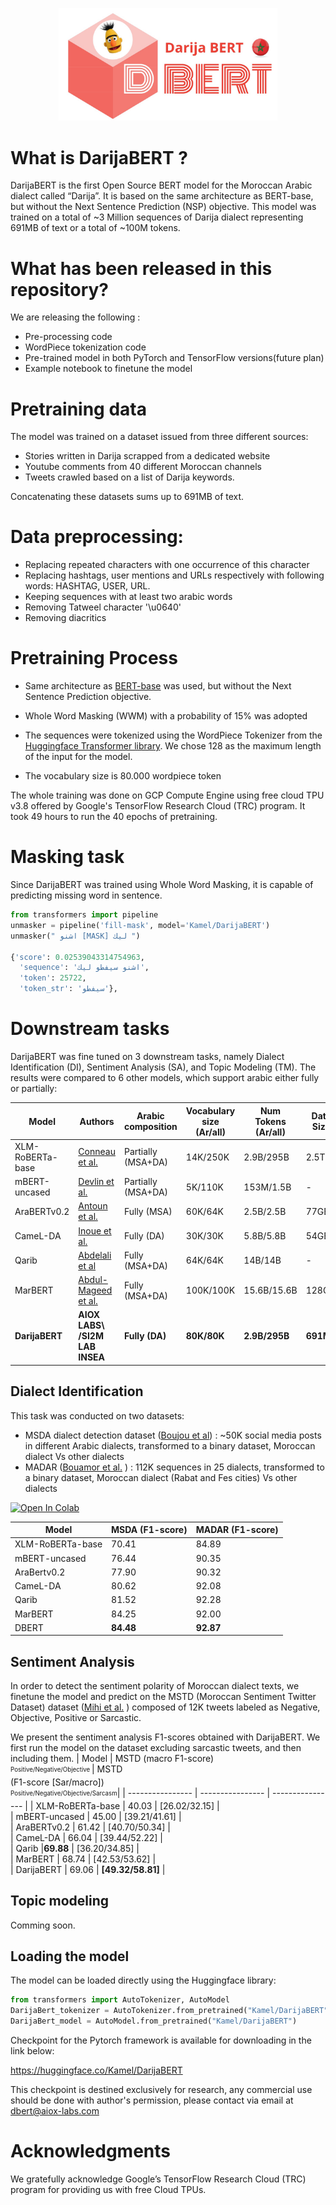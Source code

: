 <p align="center">
  <img  src="./Logo.jpeg" width="350">
</p>

# What is DarijaBERT ?
DarijaBERT is the first Open Source BERT model for the Moroccan Arabic dialect called “Darija”. It is based on the same architecture as BERT-base, but without the Next Sentence Prediction (NSP) objective. This model was trained on a total of ~3 Million sequences of Darija dialect representing 691MB of text or a total of ~100M tokens.

# What has been released in this repository?

We are releasing the following :

* Pre-processing code
* WordPiece tokenization code
* Pre-trained model in both PyTorch and TensorFlow versions(future plan)
* Example notebook to finetune the model

# Pretraining data

The model was trained on a dataset issued from three different sources:
* Stories written in Darija scrapped from a dedicated website
* Youtube comments from 40 different Moroccan channels
* Tweets crawled based on a list of Darija keywords. 

Concatenating these datasets sums up to 691MB of text.

# Data preprocessing: 

* Replacing repeated characters with one occurrence of this character
* Replacing hashtags, user mentions and URLs respectively with following words: HASHTAG, USER, URL. 
* Keeping sequences with at least two arabic words
* Removing Tatweel character '\\u0640'
* Removing diacritics
# Pretraining Process

* Same architecture as  [BERT-base](https://github.com/google-research/bert)  was used, but without the Next Sentence Prediction objective.

* Whole Word Masking (WWM)  with a probability of 15% was adopted

* The sequences were tokenized using the  WordPiece Tokenizer from the [Huggingface Transformer library](https://huggingface.co/transformers/). We chose 128 as the maximum length of the input for the model.

* The vocabulary size is 80.000 wordpiece token

The whole training was done on GCP Compute Engine using free cloud TPU v3.8 offered by Google's TensorFlow Research Cloud (TRC) program. It took 49 hours to run the 40 epochs of pretraining.
# Masking task
Since DarijaBERT was trained  using Whole Word Masking, it  is capable of predicting  missing word  in sentence.
```python
from transformers import pipeline
unmasker = pipeline('fill-mask', model='Kamel/DarijaBERT')
unmasker(" اشنو [MASK] ليك ")

{'score': 0.02539043314754963,
  'sequence': 'اشنو سيفطو ليك',
  'token': 25722,
  'token_str': 'سيفطو'},
```

# Downstream tasks 

DarijaBERT was fine tuned on 3 downstream tasks, namely Dialect Identification (DI), Sentiment Analysis (SA), and Topic Modeling (TM). The results were compared to 6 other models, which support arabic either fully or partially:


| Model            | Authors  | Arabic composition | Vocabulary size (Ar/all) | Num Tokens (Ar/all) | Data Size | Num of parameters | Num of Steps | 
| ---------------- | -------  | ------------------ | ------------------------ | ------------------- | --------- | ----------------- | ------------ | 
| XLM-RoBERTa-base | [Conneau et al.](https://aclanthology.org/2020.acl-main.747/)  | Partially (MSA+DA) | 14K/250K                 | 2.9B/295B           |  2.5TB    | 278M              | -            | 
| mBERT-uncased    | [Devlin et al.](https://aclanthology.org/N19-1423/)   | Partially (MSA+DA) | 5K/110K                  | 153M/1.5B           | -         | 167M              | -            | 
| AraBERTv0.2      | [Antoun et al.](https://aclanthology.org/2020.osact-1.2/)   | Fully (MSA)        | 60K/64K                  | 2.5B/2.5B           |  77GB     | 136M              | 3M           | 
| CameL-DA         | [Inoue et al.](https://aclanthology.org/2021.wanlp-1.10.pdf)   | Fully (DA)         | 30K/30K                  | 5.8B/5.8B           |  54GB     | 109M              | 1M           | 
| Qarib            | [Abdelali et al](https://www.researchgate.net/publication/349520378_Pre-Training_BERT_on_Arabic_Tweets_Practical_Considerations)   | Fully (MSA+DA)     | 64K/64K                  | 14B/14B             |  -        | 135M              | 10M          | 
| MarBERT          | [Abdul-Mageed et al.](https://aclanthology.org/2021.acl-long.551/)   | Fully (MSA+DA)     | 100K/100K                | 15.6B/15.6B         |  128GB    | 163M              | 17M          | 
| **DarijaBERT**            | **AIOX LABS\ /SI2M LAB INSEA**  | **Fully (DA)** | **80K/80K**       | **2.9B/295B**           |  **691MB**    | **147M**              | **235k**            | 

## Dialect Identification

This task was conducted on two datasets:
* MSDA dialect detection dataset ([Boujou et al](https://www.researchgate.net/publication/349520583_An_open_access_NLP_dataset_for_Arabic_dialects_Data_collection_labeling_and_model_construction)) : ~50K social media posts in different Arabic dialects, transformed to a binary dataset, Moroccan dialect Vs other dialects
* MADAR ([Bouamor et al.](https://aclanthology.org/L18-1535/) ) :  112K sequences in 25 dialects, transformed to a binary dataset, Moroccan dialect (Rabat and Fes cities)  Vs other dialects

[![Open In Colab](https://colab.research.google.com/assets/colab-badge.svg)](https://colab.research.google.com/drive/1drU2CwZLtQ1BYLCuy_wXQhfWyL1ywvmK?usp=sharing)


| Model            | MSDA (F1-score)  | MADAR (F1-score) | 
| ---------------- | ---------------- | ---------------- | 
| XLM-RoBERTa-base | 70.41  | 84.89 |  
| mBERT-uncased    | 76.44  | 90.35 |   
| AraBertv0.2      | 77.90  | 90.32 |  
| CameL-DA         | 80.62  | 92.08 |   
| Qarib            | 81.52  | 92.28 |   
| MarBERT          | 84.25  | 92.00 |   
| DBERT            | **84.48** | **92.87** |


## Sentiment Analysis

In order to detect the sentiment polarity of Moroccan dialect texts, we finetune the model and predict on the MSTD (Moroccan Sentiment Twitter Dataset) dataset ([Mihi et al.](https://thesai.org/Publications/ViewPaper?Volume=11&Issue=10&Code=IJACSA&SerialNo=45) ) composed of  12K tweets labeled as Negative, Objective, Positive or Sarcastic.

We present the sentiment analysis F1-scores obtained with DarijaBERT. We first run the model on the dataset excluding sarcastic tweets, and then including them.
| Model            | MSTD  (macro F1-score)<br /> <sub><sup>Positive/Negative/Objective </sup></sub>| MSTD <br /> (F1-score \[Sar/macro\])<br /><sub><sup>Positive/Negative/Objective/Sarcasm</sup></sub>| 
| ---------------- | ---------------- | ---------------- | 
| XLM-RoBERTa-base | 40.03  | \[26.02/32.15\] |  
| mBERT-uncased    | 45.00  | \[39.21/41.61\] |   
| AraBERTv0.2      | 61.42  | \[40.70/50.34\] |  
| CameL-DA         | 66.04  | \[39.44/52.22\] |   
| Qarib            |**69.88**  | \[36.20/34.85\] |   
| MarBERT          | 68.74  | \[42.53/53.62\] |   
| DarijaBERT            |  69.06   | **\[49.32/58.81\]** | 

## Topic modeling
Comming soon. 

## Loading the model

The model can be loaded directly using the Huggingface library:
```python
from transformers import AutoTokenizer, AutoModel
DarijaBert_tokenizer = AutoTokenizer.from_pretrained("Kamel/DarijaBERT")
DarijaBert_model = AutoModel.from_pretrained("Kamel/DarijaBERT")
```

Checkpoint for the  Pytorch framework  is  available for downloading in the link below:

https://huggingface.co/Kamel/DarijaBERT

This  checkpoint is  destined exclusively for research, any commercial use should be done with author's permission, please contact via email  at dbert@aiox-labs.com

# Acknowledgments
We gratefully acknowledge Google’s TensorFlow Research Cloud (TRC) program for providing us with free Cloud TPUs.
 
